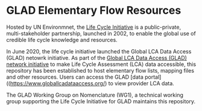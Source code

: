 # GLAD Elementary Flow Resources

Hosted by UN Environmnet, the [Life Cycle Initiative](https://www.lifecycleinitiative.org/) is a public-private, multi-stakeholder partnership, launched in 2002, to enable the global use of credible life cycle knowledge and resources. 

In June 2020, the life cycle initiative launched the Global LCA Data Access (GLAD) netowrk initiative. As part of the [Global LCA Data Access (GLAD) network initiative](https://www.lifecycleinitiative.org/resources-2/global-lca-data-network-glad-2/) to make Life Cycle Assessment (LCA) data accessible, this repository has been established to host elementary flow lists, mapping files and other resources. Users can access the GLAD [data portal]((https://www.globallcadataaccess.org/) to view provider LCA data.

The GLAD Working Group on Nomenclature (WG1), a technical working group supporting the Life Cycle Initiative for GLAD maintains this repository.
